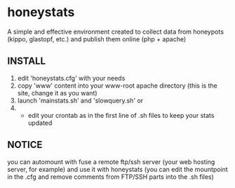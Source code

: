 # honeystats
A simple and effective environment created to collect data from honeypots (kippo, glastopf, etc.) and publish them online (php + apache)

## **INSTALL**

1. edit 'honeystats.cfg' with your needs
2. copy 'www' content into your www-root apache directory (this is the site, change it as you want)
3. launch 'mainstats.sh' and 'slowquery.sh'
 or
4. - edit your crontab as in the first line of .sh files to keep your stats updated

## **NOTICE**

you can automount with fuse a remote ftp/ssh server (your web hosting server, for example) and use it with honeystats  (you can edit the mountpoint in the .cfg and remove comments from FTP/SSH parts into the .sh files)
